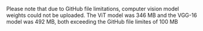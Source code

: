 Please note that due to GitHub file limitations, computer vision model weights could not be uploaded.
The ViT model was 346 MB and the VGG-16 model was 492 MB, both exceeding the GitHub file limites of 100 MB

